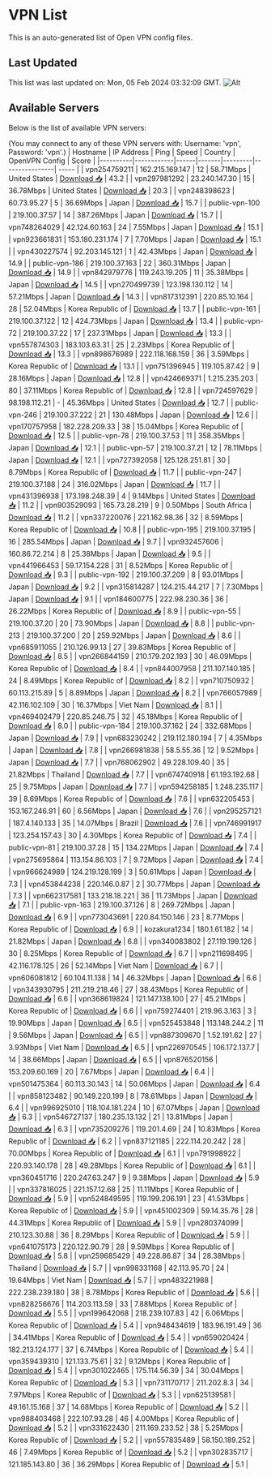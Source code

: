 # VPN List

This is an auto-generated list of Open VPN config files.

## Last Updated

This list was last updated on: Mon, 05 Feb 2024 03:32:09 GMT.
![Alt](https://repobeats.axiom.co/api/embed/186b98318ef1479477931607c1ad7d823f12451f.svg "Repobeats analytics image")

## Available Servers

Below is the list of available VPN servers:

(You may connect to any of these VPN servers with: Username: 'vpn', Password: 'vpn'.)
| Hostname | IP Address | Ping | Speed | Country | OpenVPN Config | Score |
|----------|------------|------|-------|---------|----------------| ----- |
| vpn254759211 | 162.215.169.147 | 12 | 58.71Mbps | United States | [Download 📥](./configs/server_0_US.ovpn) | 43.2 |
| vpn297981292 | 23.240.147.30 | 15 | 36.78Mbps | United States | [Download 📥](./configs/server_1_US.ovpn) | 20.3 |
| vpn248398623 | 60.73.95.27 | 5 | 36.69Mbps | Japan | [Download 📥](./configs/server_2_JP.ovpn) | 15.7 |
| public-vpn-100 | 219.100.37.57 | 14 | 387.26Mbps | Japan | [Download 📥](./configs/server_3_JP.ovpn) | 15.7 |
| vpn748264029 | 42.124.60.163 | 24 | 7.55Mbps | Japan | [Download 📥](./configs/server_4_JP.ovpn) | 15.1 |
| vpn923661831 | 153.180.231.174 | 7 | 7.70Mbps | Japan | [Download 📥](./configs/server_5_JP.ovpn) | 15.1 |
| vpn430227574 | 92.203.145.121 | 1 | 42.43Mbps | Japan | [Download 📥](./configs/server_6_JP.ovpn) | 14.9 |
| public-vpn-186 | 219.100.37.163 | 22 | 360.31Mbps | Japan | [Download 📥](./configs/server_7_JP.ovpn) | 14.9 |
| vpn842979776 | 119.243.19.205 | 11 | 35.38Mbps | Japan | [Download 📥](./configs/server_8_JP.ovpn) | 14.5 |
| vpn270499739 | 123.198.130.112 | 14 | 57.21Mbps | Japan | [Download 📥](./configs/server_9_JP.ovpn) | 14.3 |
| vpn817312391 | 220.85.10.164 | 28 | 52.04Mbps | Korea Republic of | [Download 📥](./configs/server_10_KR.ovpn) | 13.7 |
| public-vpn-161 | 219.100.37.122 | 12 | 424.73Mbps | Japan | [Download 📥](./configs/server_11_JP.ovpn) | 13.4 |
| public-vpn-72 | 219.100.37.22 | 17 | 237.31Mbps | Japan | [Download 📥](./configs/server_12_JP.ovpn) | 13.3 |
| vpn557874303 | 183.103.63.31 | 25 | 2.23Mbps | Korea Republic of | [Download 📥](./configs/server_13_KR.ovpn) | 13.3 |
| vpn898676989 | 222.118.168.159 | 36 | 3.59Mbps | Korea Republic of | [Download 📥](./configs/server_14_KR.ovpn) | 13.1 |
| vpn751396945 | 119.105.87.42 | 9 | 28.16Mbps | Japan | [Download 📥](./configs/server_15_JP.ovpn) | 12.8 |
| vpn424669371 | 1.215.235.203 | 80 | 37.11Mbps | Korea Republic of | [Download 📥](./configs/server_16_KR.ovpn) | 12.8 |
| vpn724597629 | 98.198.112.21 | - | 45.36Mbps | United States | [Download 📥](./configs/server_17_US.ovpn) | 12.7 |
| public-vpn-246 | 219.100.37.222 | 21 | 130.48Mbps | Japan | [Download 📥](./configs/server_18_JP.ovpn) | 12.6 |
| vpn170757958 | 182.228.209.33 | 38 | 15.04Mbps | Korea Republic of | [Download 📥](./configs/server_19_KR.ovpn) | 12.5 |
| public-vpn-78 | 219.100.37.53 | 11 | 358.35Mbps | Japan | [Download 📥](./configs/server_20_JP.ovpn) | 12.1 |
| public-vpn-57 | 219.100.37.21 | 12 | 78.11Mbps | Japan | [Download 📥](./configs/server_21_JP.ovpn) | 12.1 |
| vpn727392058 | 125.128.251.81 | 30 | 8.79Mbps | Korea Republic of | [Download 📥](./configs/server_22_KR.ovpn) | 11.7 |
| public-vpn-247 | 219.100.37.188 | 24 | 316.02Mbps | Japan | [Download 📥](./configs/server_23_JP.ovpn) | 11.7 |
| vpn431396938 | 173.198.248.39 | 4 | 9.14Mbps | United States | [Download 📥](./configs/server_24_US.ovpn) | 11.2 |
| vpn903529093 | 165.73.28.219 | 9 | 0.50Mbps | South Africa | [Download 📥](./configs/server_25_ZA.ovpn) | 11.2 |
| vpn337220076 | 221.162.98.36 | 32 | 8.59Mbps | Korea Republic of | [Download 📥](./configs/server_26_KR.ovpn) | 10.8 |
| public-vpn-195 | 219.100.37.195 | 16 | 285.54Mbps | Japan | [Download 📥](./configs/server_27_JP.ovpn) | 9.7 |
| vpn932457606 | 160.86.72.214 | 8 | 25.38Mbps | Japan | [Download 📥](./configs/server_28_JP.ovpn) | 9.5 |
| vpn441966453 | 59.17.154.228 | 31 | 8.52Mbps | Korea Republic of | [Download 📥](./configs/server_29_KR.ovpn) | 9.3 |
| public-vpn-192 | 219.100.37.209 | 8 | 93.01Mbps | Japan | [Download 📥](./configs/server_30_JP.ovpn) | 9.2 |
| vpn315814287 | 124.215.44.217 | 7 | 7.30Mbps | Japan | [Download 📥](./configs/server_31_JP.ovpn) | 9.1 |
| vpn184600775 | 222.98.230.36 | 36 | 26.22Mbps | Korea Republic of | [Download 📥](./configs/server_32_KR.ovpn) | 8.9 |
| public-vpn-55 | 219.100.37.20 | 20 | 73.90Mbps | Japan | [Download 📥](./configs/server_33_JP.ovpn) | 8.8 |
| public-vpn-213 | 219.100.37.200 | 20 | 259.92Mbps | Japan | [Download 📥](./configs/server_34_JP.ovpn) | 8.6 |
| vpn685911055 | 210.126.99.13 | 27 | 39.83Mbps | Korea Republic of | [Download 📥](./configs/server_35_KR.ovpn) | 8.5 |
| vpn266844159 | 210.179.202.193 | 30 | 46.09Mbps | Korea Republic of | [Download 📥](./configs/server_36_KR.ovpn) | 8.4 |
| vpn844007958 | 211.107.140.185 | 24 | 8.49Mbps | Korea Republic of | [Download 📥](./configs/server_37_KR.ovpn) | 8.2 |
| vpn710750932 | 60.113.215.89 | 5 | 8.89Mbps | Japan | [Download 📥](./configs/server_38_JP.ovpn) | 8.2 |
| vpn766057989 | 42.116.102.109 | 30 | 16.37Mbps | Viet Nam | [Download 📥](./configs/server_39_VN.ovpn) | 8.1 |
| vpn469402479 | 220.85.246.75 | 32 | 45.18Mbps | Korea Republic of | [Download 📥](./configs/server_40_KR.ovpn) | 8.0 |
| public-vpn-184 | 219.100.37.162 | 24 | 332.68Mbps | Japan | [Download 📥](./configs/server_41_JP.ovpn) | 7.9 |
| vpn683230242 | 219.112.180.194 | 7 | 4.35Mbps | Japan | [Download 📥](./configs/server_42_JP.ovpn) | 7.8 |
| vpn266981838 | 58.5.55.36 | 12 | 9.52Mbps | Japan | [Download 📥](./configs/server_43_JP.ovpn) | 7.7 |
| vpn768062902 | 49.228.109.40 | 35 | 21.82Mbps | Thailand | [Download 📥](./configs/server_44_TH.ovpn) | 7.7 |
| vpn674740918 | 61.193.192.68 | 25 | 9.75Mbps | Japan | [Download 📥](./configs/server_45_JP.ovpn) | 7.7 |
| vpn594258185 | 1.248.235.117 | 39 | 8.69Mbps | Korea Republic of | [Download 📥](./configs/server_46_KR.ovpn) | 7.6 |
| vpn632205453 | 153.167.246.91 | 60 | 6.56Mbps | Japan | [Download 📥](./configs/server_47_JP.ovpn) | 7.6 |
| vpn295257121 | 187.4.140.133 | 35 | 14.07Mbps | Brazil | [Download 📥](./configs/server_48_BR.ovpn) | 7.6 |
| vpn746991917 | 123.254.157.43 | 30 | 4.30Mbps | Korea Republic of | [Download 📥](./configs/server_49_KR.ovpn) | 7.4 |
| public-vpn-81 | 219.100.37.28 | 15 | 134.22Mbps | Japan | [Download 📥](./configs/server_50_JP.ovpn) | 7.4 |
| vpn275695864 | 113.154.86.103 | 7 | 9.72Mbps | Japan | [Download 📥](./configs/server_51_JP.ovpn) | 7.4 |
| vpn966624989 | 124.219.128.199 | 3 | 50.61Mbps | Japan | [Download 📥](./configs/server_52_JP.ovpn) | 7.3 |
| vpn453844238 | 220.146.0.87 | 2 | 30.77Mbps | Japan | [Download 📥](./configs/server_53_JP.ovpn) | 7.3 |
| vpn662317581 | 133.218.18.221 | 36 | 11.73Mbps | Japan | [Download 📥](./configs/server_54_JP.ovpn) | 7.1 |
| public-vpn-163 | 219.100.37.126 | 8 | 269.72Mbps | Japan | [Download 📥](./configs/server_55_JP.ovpn) | 6.9 |
| vpn773043691 | 220.84.150.146 | 23 | 8.77Mbps | Korea Republic of | [Download 📥](./configs/server_56_KR.ovpn) | 6.9 |
| kozakura1234 | 180.1.61.182 | 14 | 21.82Mbps | Japan | [Download 📥](./configs/server_57_JP.ovpn) | 6.8 |
| vpn340083802 | 27.119.199.126 | 30 | 8.25Mbps | Korea Republic of | [Download 📥](./configs/server_58_KR.ovpn) | 6.7 |
| vpn211698495 | 42.116.178.125 | 26 | 52.14Mbps | Viet Nam | [Download 📥](./configs/server_59_VN.ovpn) | 6.7 |
| vpn606081812 | 60.104.11.138 | 14 | 46.32Mbps | Japan | [Download 📥](./configs/server_60_JP.ovpn) | 6.6 |
| vpn343930795 | 211.219.218.46 | 27 | 38.43Mbps | Korea Republic of | [Download 📥](./configs/server_61_KR.ovpn) | 6.6 |
| vpn368619824 | 121.147.138.100 | 27 | 45.21Mbps | Korea Republic of | [Download 📥](./configs/server_62_KR.ovpn) | 6.6 |
| vpn759274401 | 219.96.3.163 | 3 | 19.90Mbps | Japan | [Download 📥](./configs/server_63_JP.ovpn) | 6.5 |
| vpn525453848 | 113.148.244.2 | 11 | 9.56Mbps | Japan | [Download 📥](./configs/server_64_JP.ovpn) | 6.5 |
| vpn887309670 | 1.52.191.62 | 27 | 3.93Mbps | Viet Nam | [Download 📥](./configs/server_65_VN.ovpn) | 6.5 |
| vpn226970545 | 106.172.137.7 | 14 | 38.66Mbps | Japan | [Download 📥](./configs/server_66_JP.ovpn) | 6.5 |
| vpn876520156 | 153.209.60.169 | 20 | 7.67Mbps | Japan | [Download 📥](./configs/server_67_JP.ovpn) | 6.4 |
| vpn501475364 | 60.113.30.143 | 14 | 50.06Mbps | Japan | [Download 📥](./configs/server_68_JP.ovpn) | 6.4 |
| vpn858123482 | 90.149.220.199 | 8 | 78.61Mbps | Japan | [Download 📥](./configs/server_69_JP.ovpn) | 6.4 |
| vpn996925010 | 118.104.181.224 | 10 | 67.07Mbps | Japan | [Download 📥](./configs/server_70_JP.ovpn) | 6.3 |
| vpn546727137 | 180.235.13.132 | 21 | 13.81Mbps | Japan | [Download 📥](./configs/server_71_JP.ovpn) | 6.3 |
| vpn735209276 | 119.201.4.69 | 24 | 10.83Mbps | Korea Republic of | [Download 📥](./configs/server_72_KR.ovpn) | 6.2 |
| vpn837121185 | 222.114.20.242 | 28 | 70.00Mbps | Korea Republic of | [Download 📥](./configs/server_73_KR.ovpn) | 6.1 |
| vpn791998922 | 220.93.140.178 | 28 | 49.28Mbps | Korea Republic of | [Download 📥](./configs/server_74_KR.ovpn) | 6.1 |
| vpn360451716 | 220.247.63.247 | 9 | 9.38Mbps | Japan | [Download 📥](./configs/server_75_JP.ovpn) | 5.9 |
| vpn337816025 | 221.157.12.68 | 25 | 11.11Mbps | Korea Republic of | [Download 📥](./configs/server_76_KR.ovpn) | 5.9 |
| vpn524849595 | 119.199.206.191 | 23 | 41.53Mbps | Korea Republic of | [Download 📥](./configs/server_77_KR.ovpn) | 5.9 |
| vpn451002309 | 59.14.35.76 | 28 | 44.31Mbps | Korea Republic of | [Download 📥](./configs/server_78_KR.ovpn) | 5.9 |
| vpn280374099 | 210.123.30.88 | 36 | 8.29Mbps | Korea Republic of | [Download 📥](./configs/server_79_KR.ovpn) | 5.9 |
| vpn641075173 | 220.122.90.79 | 28 | 9.59Mbps | Korea Republic of | [Download 📥](./configs/server_80_KR.ovpn) | 5.8 |
| vpn259685429 | 49.228.86.87 | 34 | 28.38Mbps | Thailand | [Download 📥](./configs/server_81_TH.ovpn) | 5.7 |
| vpn998331168 | 42.113.95.70 | 24 | 19.64Mbps | Viet Nam | [Download 📥](./configs/server_82_VN.ovpn) | 5.7 |
| vpn483221988 | 222.238.239.180 | 38 | 8.78Mbps | Korea Republic of | [Download 📥](./configs/server_83_KR.ovpn) | 5.6 |
| vpn828256676 | 114.203.113.59 | 33 | 7.88Mbps | Korea Republic of | [Download 📥](./configs/server_84_KR.ovpn) | 5.5 |
| vpn199642068 | 218.239.107.83 | 42 | 6.06Mbps | Korea Republic of | [Download 📥](./configs/server_85_KR.ovpn) | 5.4 |
| vpn948434619 | 183.96.191.49 | 36 | 34.41Mbps | Korea Republic of | [Download 📥](./configs/server_86_KR.ovpn) | 5.4 |
| vpn659020424 | 182.213.124.177 | 37 | 6.74Mbps | Korea Republic of | [Download 📥](./configs/server_87_KR.ovpn) | 5.4 |
| vpn359439310 | 121.133.75.61 | 32 | 9.12Mbps | Korea Republic of | [Download 📥](./configs/server_88_KR.ovpn) | 5.4 |
| vpn301022465 | 175.114.56.39 | 34 | 30.04Mbps | Korea Republic of | [Download 📥](./configs/server_89_KR.ovpn) | 5.3 |
| vpn731170717 | 211.202.8.3 | 34 | 7.97Mbps | Korea Republic of | [Download 📥](./configs/server_90_KR.ovpn) | 5.3 |
| vpn625139581 | 49.161.15.168 | 37 | 14.68Mbps | Korea Republic of | [Download 📥](./configs/server_91_KR.ovpn) | 5.2 |
| vpn988403468 | 222.107.93.28 | 46 | 4.00Mbps | Korea Republic of | [Download 📥](./configs/server_92_KR.ovpn) | 5.2 |
| vpn331622430 | 211.169.233.52 | 38 | 5.25Mbps | Korea Republic of | [Download 📥](./configs/server_93_KR.ovpn) | 5.2 |
| vpn557835489 | 58.150.189.252 | 46 | 7.49Mbps | Korea Republic of | [Download 📥](./configs/server_94_KR.ovpn) | 5.2 |
| vpn302835717 | 121.185.143.80 | 36 | 36.29Mbps | Korea Republic of | [Download 📥](./configs/server_95_KR.ovpn) | 5.1 |
